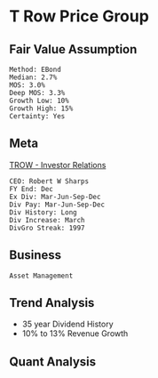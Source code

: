 # T Row Price Group
## Fair Value Assumption
```
Method: EBond
Median: 2.7%
MOS: 3.0%
Deep MOS: 3.3%
Growth Low: 10%
Growth High: 15%
Certainty: Yes
```


## Meta
[TROW - Investor Relations](https://troweprice.gcs-web.com/financial-information/annual-reports)
~~~
CEO: Robert W Sharps
FY End: Dec
Ex Div: Mar-Jun-Sep-Dec
Div Pay: Mar-Jun-Sep-Dec
Div History: Long
Div Increase: March
DivGro Streak: 1997
~~~
## Business
~~~
Asset Management
~~~

## Trend Analysis
- 35 year Dividend History
- 10% to 13% Revenue Growth

## Quant Analysis


